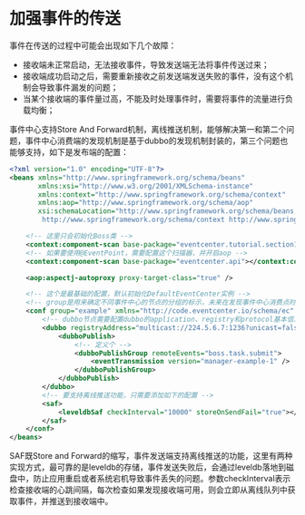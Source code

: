 # 加强事件的传送

事件在传送的过程中可能会出现如下几个故障：
 * 接收端未正常启动，无法接收事件，导致发送端无法将事件传送过来；
 * 接收端成功启动之后，需要重新接收之前发送端发送失败的事件，没有这个机制会导致事件漏发的问题；
 * 当某个接收端的事件量过高，不能及时处理事件时，需要将事件的流量进行负载均衡；
 
事件中心支持Store And Forward机制，离线推送机制，能够解决第一和第二个问题，事件中心消费端的发现机制是基于dubbo的发现机制封装的，第三个问题也能够支持，如下是发布端的配置：
```xml
<?xml version="1.0" encoding="UTF-8"?>
<beans xmlns="http://www.springframework.org/schema/beans"
	   xmlns:xsi="http://www.w3.org/2001/XMLSchema-instance"
	   xmlns:context="http://www.springframework.org/schema/context"
	   xmlns:aop="http://www.springframework.org/schema/aop"
	   xsi:schemaLocation="http://www.springframework.org/schema/beans http://www.springframework.org/schema/beans/spring-beans.xsd
		http://www.springframework.org/schema/context http://www.springframework.org/schema/context/spring-context-3.2.xsd http://www.springframework.org/schema/aop http://www.springframework.org/schema/aop/spring-aop.xsd">

	<!-- 这里只会初始化Boss类 -->
	<context:component-scan base-package="eventcenter.tutorial.section1_6.boss"></context:component-scan>
	<!-- 如果要使用@EventPoint，需要配置这个扫描器，并开启aop -->
	<context:component-scan base-package="eventcenter.api"></context:component-scan>

	<aop:aspectj-autoproxy proxy-target-class="true" />

	<!-- 这个是最基础的配置，默认初始化DefaultEventCenter实例 -->
	<!-- group是用来确定不同事件中心的节点的分组的标示，未来在发现事件中心消费点时，事件只会在同一个group下的节点中进行传播 -->
	<conf group="example" xmlns="http://code.eventcenter.io/schema/ec" xsi:schemaLocation="http://code.eventcenter.io/schema/ec http://code.eventcenter.io/schema/ec/eventcenter.xsd">
		<!-- dubbo节点需要配置dubbo的application、registry和protocol基本信息，由于这个节点不需要接收其他模块的事件，所以不需要设置protocol前缀的属性 -->
		<dubbo registryAddress="multicast://224.5.6.7:1236?unicast=false" applicationName="example-boss" applicationOwner="jueming">
			<dubboPublish>
				<!-- 定义个 -->
				<dubboPublishGroup remoteEvents="boss.task.submit">
					<eventTransmission version="manager-example-1" />
				</dubboPublishGroup>
			</dubboPublish>
		</dubbo>
		<!-- 要支持离线推送功能，只需要添加如下的配置 -->
		<saf>
			<leveldbSaf checkInterval="10000" storeOnSendFail="true"></leveldbSaf>
		</saf>
	</conf>
</beans>
```

SAF既Store and Forward的缩写，事件发送端支持离线推送的功能，这里有两种实现方式，最可靠的是leveldb的存储，事件发送失败后，会通过leveldb落地到磁盘中，防止应用重启或者系统宕机导致事件丢失的问题。参数checkInterval表示检查接收端的心跳间隔，每次检查如果发现接收端可用，则会立即从离线队列中获取事件，并推送到接收端中。